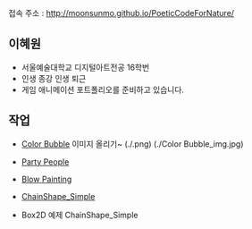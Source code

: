 접속 주소 : <http://moonsunmo.github.io/PoeticCodeForNature/>


## 이혜원
 * 서울예술대학교 디지털아트전공 16학번
 * 인생 종강 인생 퇴근
 * 게임 애니메이션 포트폴리오를 준비하고 있습니다.

## 작업
 * [Color Bubble](https://editor.p5js.org/vvee2929@gmail.com/sketches/60lGoNa8G)
    이미지 올리기~ (./.png)
    (./Color Bubble_img.jpg)

 * [Party People](https://editor.p5js.org/vvee2929@gmail.com/sketches/G9nlXeyWu)


 * [Blow Painting](https://editor.p5js.org/vvee2929@gmail.com/sketches/9j42u0FN3)


 * [ChainShape_Simple](./ChainShape_Simple/)
  - Box2D 예제 ChainShape_Simple
